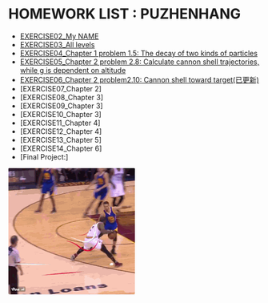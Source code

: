 HOMEWORK LIST : PUZHENHANG
=======

 - [EXERCISE02_My NAME](https://github.com/Pu-ZH/compuationalphysics_N2014301020017/tree/master/EXERCISE02)
 - [EXERCISE03_All levels](https://github.com/Pu-ZH/compuationalphysics_N2014301020017/tree/master/EXERCISE03)
 - [EXERCISE04_Chapter 1 problem 1.5: The decay of two kinds of particles](https://github.com/Pu-ZH/compuationalphysics_N2014301020017/tree/master/homework04)
 - [EXERCISE05_Chapter 2 problem 2.8: Calculate cannon shell trajectories, while g is dependent on altitude](https://github.com/Pu-ZH/compuationalphysics_N2014301020017/tree/master/EXERCISE05)  
 - [EXERCISE06_Chapter 2 problem2.10: Cannon shell toward target(已更新)](https://github.com/Pu-ZH/compuationalphysics_N2014301020017/tree/master/EXERCISE06)  
 - [EXERCISE07_Chapter 2]   
 - [EXERCISE08_Chapter 3]    
 - [EXERCISE09_Chapter 3]   
 - [EXERCISE10_Chapter 3]    
 - [EXERCISE11_Chapter 4]     
 - [EXERCISE12_Chapter 4]   
 - [EXERCISE13_Chapter 5]   
 - [EXERCISE14_Chapter 6]    
 - [Final Project:]  
 
   
![irving](https://github.com/Pu-ZH/compuationalphysics_N2014301020017/blob/master/photo/QQ%E5%9B%BE%E7%89%8720160925204048.gif)
